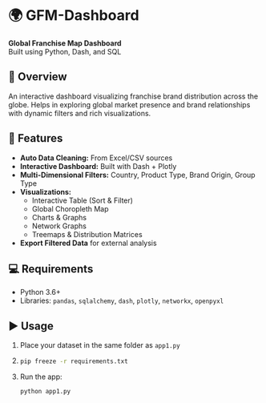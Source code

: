 # 🌍 GFM-Dashboard

**Global Franchise Map Dashboard**  
Built using Python, Dash, and SQL

## 🚀 Overview

An interactive dashboard visualizing franchise brand distribution across the globe. Helps in exploring global market presence and brand relationships with dynamic filters and rich visualizations.

## 🔧 Features

- **Auto Data Cleaning:** From Excel/CSV sources  
- **Interactive Dashboard:** Built with Dash + Plotly  
- **Multi-Dimensional Filters:** Country, Product Type, Brand Origin, Group Type  
- **Visualizations:**
  - Interactive Table (Sort & Filter)
  - Global Choropleth Map
  - Charts & Graphs
  - Network Graphs
  - Treemaps & Distribution Matrices  
- **Export Filtered Data** for external analysis


## 💻 Requirements

- Python 3.6+
- Libraries: `pandas`, `sqlalchemy`, `dash`, `plotly`, `networkx`, `openpyxl`

## ▶️ Usage

1. Place your dataset in the same folder as `app1.py`
2. ```bash
   pip freeze -r requirements.txt  
3. Run the app:
   ```bash
   python app1.py
